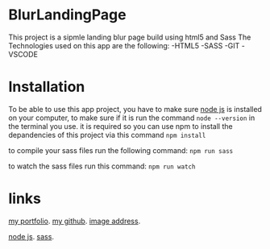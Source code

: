 # BlurLandingPage

This project is a sipmle landing blur page build using html5 and Sass
The Technologies used on this app are the following:
-HTML5
-SASS
-GIT
-VSCODE

# Installation

To be able to use this app project, you have to make sure [node js](https://nodejs.org/en/download/) is installed on your computer,
to make sure if it is run the command `node --version` in the terminal you use.
it is required so you can use npm to install the depandencies of this project via this command `npm install`

to compile your sass files run the following command:
`npm run sass`

to watch the sass files run this command:
`npm run watch`

# links

[my portfolio](https://vueportfolioapp.netlify.app).
[my github](https://github.com/LahoucineABOULHASSAN).
[image address](https://images.unsplash.com/photo-1612103198005-b238154f4590?ixid=MXwxMjA3fDB8MHxwaG90by1wYWdlfHx8fGVufDB8fHw%3D&ixlib=rb-1.2.1&auto=format&fit=crop&w=1349&q=80).

[node js](https://nodejs.org/en/download/).
[sass](https://sass-lang.com/install).
